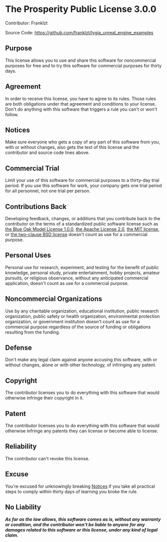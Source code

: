 # The Prosperity Public License 3.0.0

Contributor: Franklzt

Source Code: https://github.com/franklzt/lygia_unreal_engine_examples

## Purpose

This license allows you to use and share this software for noncommercial purposes for free and to try this software for commercial purposes for thirty days.

## Agreement

In order to receive this license, you have to agree to its rules.  Those rules are both obligations under that agreement and conditions to your license.  Don't do anything with this software that triggers a rule you can't or won't follow.

## Notices

Make sure everyone who gets a copy of any part of this software from you, with or without changes, also gets the text of this license and the contributor and source code lines above.

## Commercial Trial

Limit your use of this software for commercial purposes to a thirty-day trial period.  If you use this software for work, your company gets one trial period for all personnel, not one trial per person.

## Contributions Back

Developing feedback, changes, or additions that you contribute back to the contributor on the terms of a standardized public software license such as [the Blue Oak Model License 1.0.0](https://blueoakcouncil.org/license/1.0.0), [the Apache License 2.0](https://www.apache.org/licenses/LICENSE-2.0.html), [the MIT license](https://spdx.org/licenses/MIT.html), or [the two-clause BSD license](https://spdx.org/licenses/BSD-2-Clause.html) doesn't count as use for a commercial purpose.

## Personal Uses

Personal use for research, experiment, and testing for the benefit of public knowledge, personal study, private entertainment, hobby projects, amateur pursuits, or religious observance, without any anticipated commercial application, doesn't count as use for a commercial purpose.

## Noncommercial Organizations

Use by any charitable organization, educational institution, public research organization, public safety or health organization, environmental protection organization, or government institution doesn't count as use for a commercial purpose regardless of the source of funding or obligations resulting from the funding.

## Defense

Don't make any legal claim against anyone accusing this software, with or without changes, alone or with other technology, of infringing any patent.

## Copyright

The contributor licenses you to do everything with this software that would otherwise infringe their copyright in it.

## Patent

The contributor licenses you to do everything with this software that would otherwise infringe any patents they can license or become able to license.

## Reliability

The contributor can't revoke this license.

## Excuse

You're excused for unknowingly breaking [Notices](#notices) if you take all practical steps to comply within thirty days of learning you broke the rule.

## No Liability

***As far as the law allows, this software comes as is, without any warranty or condition, and the contributor won't be liable to anyone for any damages related to this software or this license, under any kind of legal claim.***